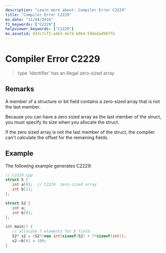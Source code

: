 ```yaml
---
description: "Learn more about: Compiler Error C2229"
title: "Compiler Error C2229"
ms.date: "11/04/2016"
f1_keywords: ["C2229"]
helpviewer_keywords: ["C2229"]
ms.assetid: 933c7cf2-a463-4e74-b0b4-59dedad987fb
---
```

# Compiler Error C2229

> type 'identifier' has an illegal zero-sized array

## Remarks

A member of a structure or bit field contains a zero-sized array that is not the last member.

Because you can have a zero sized array as the last member of the struct, you must specify its size when you allocate the struct.

If the zero sized array is not the last member of the struct, the compiler can't calculate the offset for the remaining fields.

## Example

The following example generates C2229:

```cpp
// C2229.cpp
struct S {
   int a[0];  // C2229  zero-sized array
   int b[1];
};

struct S2 {
   int a;
   int b[0];
};

int main() {
   // allocate 7 elements for b field
   S2* s2 = (S2*)new int[sizeof(S2) + 7*sizeof(int)];
   s2->b[6] = 100;
}
```
